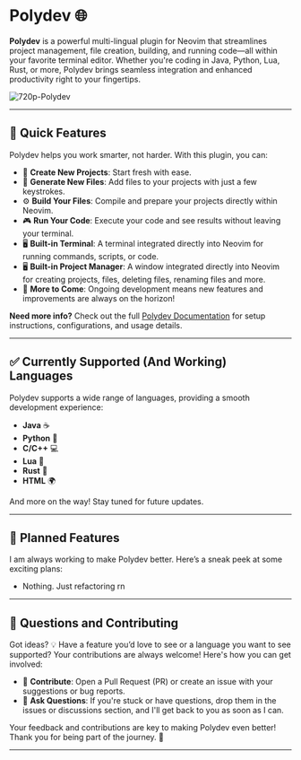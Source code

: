 # **Polydev** 🌐

**Polydev** is a powerful multi-lingual plugin for Neovim that streamlines project management, file creation, building, and running code—all within your favorite terminal editor. Whether you're coding in Java, Python, Lua, Rust, or more, Polydev brings seamless integration and enhanced productivity right to your fingertips.

![720p-Polydev](https://github.com/user-attachments/assets/c8e84056-5080-4ec3-ba15-30be61faaf68)

---

## 🚀 **Quick Features**

Polydev helps you work smarter, not harder. With this plugin, you can:

- 📂 **Create New Projects**: Start fresh with ease.
- 📝 **Generate New Files**: Add files to your projects with just a few keystrokes.
- ⚙️ **Build Your Files**: Compile and prepare your projects directly within Neovim.
- 🎮 **Run Your Code**: Execute your code and see results without leaving your terminal.
- 🖥️ **Built-in Terminal**: A terminal integrated directly into Neovim for running commands, scripts, or code.
- 🖥️ **Built-in Project Manager**: A window integrated directly into Neovim for creating projects, files, deleting files, renaming files and more.
- 🌱 **More to Come**: Ongoing development means new features and improvements are always on the horizon!

**Need more info?** Check out the full [Polydev Documentation](https://darthmoomancer.github.io/Polydev/) for setup instructions, configurations, and usage details.

---

## ✅ **Currently Supported (And Working) Languages**

Polydev supports a wide range of languages, providing a smooth development experience:

- **Java** ☕️
- **Python** 🐍
- **C/C++** 💻
- **Lua** 🐢
- **Rust** 🦀
- **HTML** 🌍

And more on the way! Stay tuned for future updates.

---

## 🔮 **Planned Features**

I am always working to make Polydev better. Here’s a sneak peek at some exciting plans:

- Nothing. Just refactoring rn

---

## 🤝 **Questions and Contributing**

Got ideas? 💡 Have a feature you’d love to see or a language you want to see supported? Your contributions are always welcome! Here's how you can get involved:

- 🔧 **Contribute**: Open a Pull Request (PR) or create an issue with your suggestions or bug reports.
- 💬 **Ask Questions**: If you're stuck or have questions, drop them in the issues or discussions section, and I'll get back to you as soon as I can.

Your feedback and contributions are key to making Polydev even better! Thank you for being part of the journey. 🙏

---
